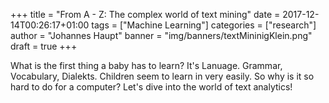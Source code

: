 
+++
title = "From A - Z: The complex world of text mining"
date = 2017-12-14T00:26:17+01:00
tags = ["Machine Learning"]
categories = ["research"]
author = "Johannes Haupt"
banner = "img/banners/textMininigKlein.png"
draft = true
+++

What is the first thing a baby has to learn? It's Lanuage. Grammar, Vocabulary, Dialekts. 
Children seem to learn in very easily. So why is it so hard to do for a computer? Let's dive into the world of text analytics!